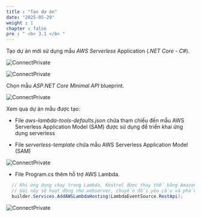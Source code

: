 ```yaml
---
title : "Tạo dự án"
date: "2025-05-29"
weight : 1
chapter : false
pre : " <b> 3.1 </b> "
---
```



Tạo dự án mới sử dụng mẫu *AWS Serverless* Application (*.NET Core - C#*).

![ConnectPrivate](/images/3-Amazon-API-Gateway/3.1.png)

![ConnectPrivate](/images/3-Amazon-API-Gateway/3.2.png)

Chọn mẫu *ASP.NET Core Minimal API* blueprint.

![ConnectPrivate](/images/3-Amazon-API-Gateway/3.3.png)

Xem qua dự án mẫu được tạo:

- File *aws-lambda-tools-defaults.json* chứa tham chiếu đến mẫu AWS Serverless Application Model (SAM) được sử dụng để triển khai ứng dụng serverless

- File *serverless-template* chứa mẫu AWS Serverless Application Model (SAM)

![ConnectPrivate](/images/3-Amazon-API-Gateway/3.4.png)

- File Program.cs thêm hỗ trợ AWS Lambda.

```csharp
  // Khi ứng dụng chạy trong Lambda, Kestrel được thay thế bằng Amazon.Lambda.AspNetCoreServer làm web server. 
  // Gói này sẽ hoạt động như webserver, chuyển đổi yêu cầu và phản hồi giữa nguồn sự kiện Lambda và ASP.NET Core.
  builder.Services.AddAWSLambdaHosting(LambdaEventSource.RestApi);
```

![ConnectPrivate](/images/3-Amazon-API-Gateway/3.5.png)

